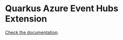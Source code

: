 # Quarkus Azure Event Hubs Extension

[Check the documentation](https://docs.quarkiverse.io/quarkus-azure-services/dev/quarkus-azure-eventhubs.html).
